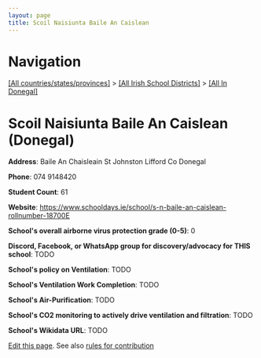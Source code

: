 ```yaml
---
layout: page
title: Scoil Naisiunta Baile An Caislean
---
```

# Navigation

[[All countries/states/provinces]](../../..) > [[All Irish School Districts]](../..) > [[All In Donegal]](..)

# Scoil Naisiunta Baile An Caislean (Donegal)

**Address**: Baile An Chaisleain St Johnston Lifford Co Donegal

**Phone**: 074 9148420

**Student Count**: 61

**Website**: <https://www.schooldays.ie/school/s-n-baile-an-caislean-rollnumber-18700E>

**School's overall airborne virus protection grade (0-5)**: 0

**Discord, Facebook, or WhatsApp group for discovery/advocacy for THIS school**: TODO

**School's policy on Ventilation**: TODO

**School's Ventilation Work Completion**: TODO

**School's Air-Purification**: TODO

**School's CO2 monitoring to actively drive ventilation and filtration**: TODO

**School's Wikidata URL**: TODO


[Edit this page](https://github.com/ventilate-schools/Ireland/edit/main/./Donegal/Scoil_Naisiunta_Baile_An_Caislean.md). See also [rules for contribution](../../../contribution-rules/)